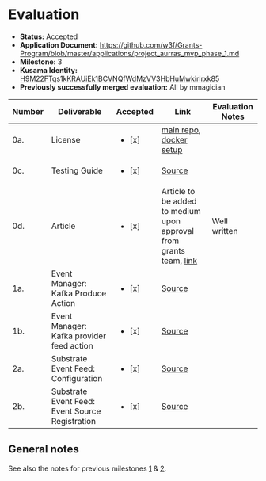 # Evaluation

* **Status:** Accepted
* **Application Document:** https://github.com/w3f/Grants-Program/blob/master/applications/project_aurras_mvp_phase_1.md
* **Milestone:** 3
* **Kusama Identity:** [H9M22FTqs1kKRAUiEk1BCVNQfWdMzVV3HbHuMwkirirxk85](https://polkascan.io/pre/kusama/account/H9M22FTqs1kKRAUiEk1BCVNQfWdMzVV3HbHuMwkirirxk85)
* **Previously successfully merged evaluation:** All by mmagician

| Number | Deliverable                                     | Accepted               | Link                                                                                                                                                                   | Evaluation Notes |
|--------|-------------------------------------------------|------------------------|------------------------------------------------------------------------------------------------------------------------------------------------------------------------|------------------|
| 0a.    | License                                         | <ul><li>[x] </li></ul> | [main repo](https://github.com/HugoByte/aurras/blob/next/LICENSE), [docker setup](https://github.com/HugoByte/aurras-deployment-docker-compose/blob/master/LICENSE)    |                  |
| 0c.    | Testing Guide                                   | <ul><li>[x] </li></ul> | [Source](https://github.com/HugoByte/aurras-event-feed-substrate-js/tree/next/tests)                                                                                   |                  |
| 0d.    | Article                                         | <ul><li>[x] </li></ul> | Article to be added to medium upon approval from grants team, [link](https://docs.google.com/document/d/1NQP6cO1A3k60JivtbYClxHjdu4j1qqSfwj-bCnaLAFg/edit?usp=sharing) | Well written     |
| 1a.    | Event Manager: Kafka Produce Action             | <ul><li>[x] </li></ul> | [Source](https://github.com/HugoByte/aurras/tree/next/actions/event-producer)                                                                                          |                  |
| 1b.    | Event Manager: Kafka provider feed action       | <ul><li>[x] </li></ul> | [Source](https://github.com/HugoByte/aurras/tree/next/actions/kafka-provider-feed)                                                                                     |                  |
| 2a.    | Substrate Event Feed: Configuration             | <ul><li>[x] </li></ul> | [Source](https://github.com/HugoByte/aurras-event-feed-substrate-js)                                                                                                   |                  |
| 2b.    | Substrate Event Feed: Event Source Registration | <ul><li>[x] </li></ul> | [Source](https://github.com/HugoByte/aurras/blob/next/register_event_source.sh)                                                                                        |                  |

## General notes

See also the notes for previous milestones [1](./aurras_1_mmagician.md) & [2](./aurras_2_mmagician.md).
